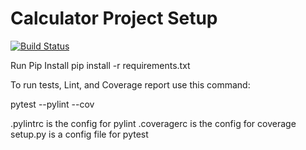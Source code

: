 # Calculator Project Setup
[![Build Status](https://app.travis-ci.com/aps358/calc2.svg?branch=part5)](https://app.travis-ci.com/aps358/calc2)

Run Pip Install
pip install -r requirements.txt

To run tests, Lint, and Coverage report use this command:

pytest  --pylint --cov

.pylintrc is the config for pylint
.coveragerc is the config for coverage
setup.py is a config file for pytest
